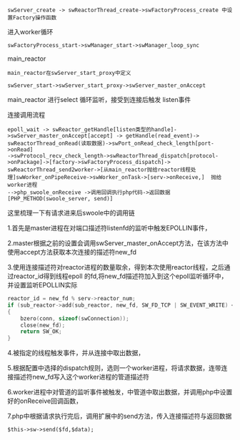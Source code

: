```
swServer_create -> swReactorThread_create->swFactoryProcess_create 中设置Factory操作函数
```

进入worker循环

```
swFactoryProcess_start->swManager_start->swManager_loop_sync
```

main\_reactor

```
main_reactor在swServer_start_proxy中定义

swServer_start->swServer_start_proxy->swServer_master_onAccept
```

main\_reactor 进行select 循环监听，接受到连接后触发 listen事件

连接调用流程

```
epoll_wait -> swReactor_getHandle[listen类型的handle]->swServer_master_onAccept[accept] -> getHandle(read_event)-> 
swReactorThread_onRead(读取数据)->swPort_onRead_check_length[port->onRead]
->swProtocol_recv_check_length->swReactorThread_dispatch[protocol->onPackage]->[factory->swFactoryProcess_dispatch]->
swReactorThread_send2worker->[从main_reactor抛给reactor线程处理]swWorker_onPipeReceive->swWorker_onTask->[serv->onReceive,]  抛给worker进程
-->php_swoole_onReceive ->调用回调执行php代码->返回数据[PHP_METHOD(swoole_server, send)]
```

这里梳理一下有请求进来后swoole中的调用链

1.首先是master进程在对端口描述符listenfd的监听中触发EPOLLIN事件，

2.master根据之前的设置会调用swServer\_master\_onAccept方法，在该方法中使用accept方法获取本次连接的描述符new\_fd

3.使用连接描述符对reactor进程的数量取余，得到本次使用reactor线程，之后通过reactor\_id得到线程epoll 的fd,将new\_fd描述符加入到这个epoll监听循环中，并设置监听EPOLLIN实际

```c
reactor_id = new_fd % serv->reactor_num;
if (sub_reactor->add(sub_reactor, new_fd, SW_FD_TCP | SW_EVENT_WRITE) < 0)
{
    bzero(conn, sizeof(swConnection));
    close(new_fd);
    return SW_OK;
}
```

4.被指定的线程触发事件，并从连接中取出数据，

5.根据配置中选择的dispatch规则，选则一个worker进程，将请求数据，连带连接描述符new\_fd写入这个worker进程的管道描述符

6.worker进程中对管道的监听事件被触发，中管道中取出数据，并调用php中设置好的onReceive回调函数，

7.php中根据请求执行完后，调用扩展中的send方法，传入连接描述符与返回数据

```
$this->sw->send($fd,$data);

```



